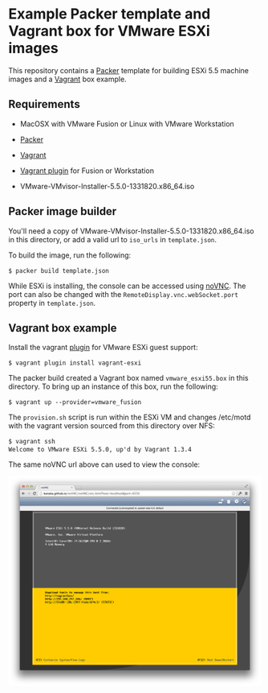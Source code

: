 # Example Packer template and Vagrant box for VMware ESXi images

This repository contains a [Packer](http://packer.io) template for building
ESXi 5.5 machine images and a [Vagrant](http://vagrantup.com) box example.

## Requirements

* MacOSX with VMware Fusion or Linux with VMware Workstation

* [Packer](http://www.packer.io/intro/getting-started/setup.html)

* [Vagrant](http://docs.vagrantup.com/v2/installation/)

* [Vagrant plugin](http://www.vagrantup.com/vmware) for Fusion or Workstation

* VMware-VMvisor-Installer-5.5.0-1331820.x86_64.iso

## Packer image builder

You'll need a copy of VMware-VMvisor-Installer-5.5.0-1331820.x86_64.iso in this
directory, or add a valid url to `iso_urls` in `template.json`.

To build the image, run the following:

```
$ packer build template.json
```

While ESXi is installing, the console can be accessed using
[noVNC](http://novnc.com?host=localhost&port=6550).  The port can also be
changed with the `RemoteDisplay.vnc.webSocket.port` property in `template.json`.

## Vagrant box example

Install the vagrant [plugin](https://github.com/dougm/vagrant-esxi) for VMware
ESXi guest support:

```
$ vagrant plugin install vagrant-esxi
```

The packer build created a Vagrant box named `vmware_esxi55.box` in this
directory.  To bring up an instance of this box, run the following:

```
$ vagrant up --provider=vmware_fusion
```

The `provision.sh` script is run within the ESXi VM and changes /etc/motd with
the vagrant version sourced from this directory over NFS:

```
$ vagrant ssh
Welcome to VMware ESXi 5.5.0, up'd by Vagrant 1.3.4
```

The same noVNC url above can used to view the console:

![ESXi console](esxi-console.png)

